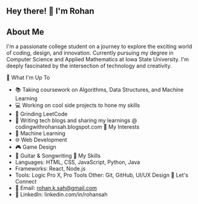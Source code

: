 ## Hey there! 👋 I'm Rohan 
## About Me
I'm a passionate college student on a journey to explore the exciting world of coding, design, and innovation. Currently pursuing my degree in Computer Science and Applied Mathematics at Iowa State University. I'm deeply fascinated by the intersection of technology and creativity.

🚀 What I'm Up To
- 📚 Taking coursework on Algorithms, Data Structures, and Machine Learning
- 💻 Working on cool side projects to hone my skills
- 🎨 Grinding LeetCode
- 📝 Writing tech blogs and sharing my learnings @ codingwithrohansah.blogspot.com
🌱 My Interests
- 🧠 Machine Learning 
- 🌐 Web Development
- 🎮 Game Design
- 🎸 Guitar & Songwriting
💼 My Skills
- Languages: HTML, CSS, JavaScript, Python, Java
- Frameworks: React, Node.js
- Tools: Logic Pro X, Pro Tools
Other: Git, GitHub, UI/UX Design
🤝 Let's Connect
- 📧 Email: rohan.k.sah@gmail.com
- 💼 LinkedIn: linkedin.com/in/rohansah
  
